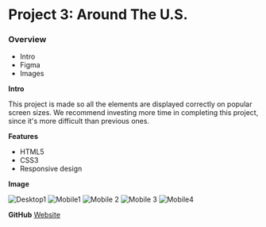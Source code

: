 # Project 3: Around The U.S.

### Overview

- Intro
- Figma
- Images

**Intro**

This project is made so all the elements are displayed correctly on popular screen sizes. We recommend investing more time in completing this project, since it's more difficult than previous ones.

**Features**

- HTML5
- CSS3
- Responsive design

**Image**

![Desktop1](https://github.com/iankamar/se_project_aroundtheus/assets/95672055/e97e87a4-fcf8-439a-a1f9-74fae983fea0)
![Mobile1](https://github.com/iankamar/se_project_aroundtheus/assets/95672055/4bfca5e9-f0ac-4355-8008-6e99ece9c2a4)
![Mobile 2](https://github.com/iankamar/se_project_aroundtheus/assets/95672055/5c7154c6-1e30-4a0d-9b6a-c98ec796dc85)
![Mobile 3](https://github.com/iankamar/se_project_aroundtheus/assets/95672055/df9feb31-ac98-4dfd-bc97-26b6594b739f)
![Mobile4](https://github.com/iankamar/se_project_aroundtheus/assets/95672055/daddbcee-bab9-45e3-8b9e-066436c1af6d)

**GitHub**
[Website](https://iankamar.github.io/se_project_aroundtheus/)
